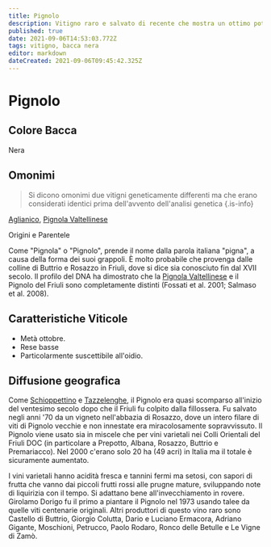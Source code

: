 ```yaml
---
title: Pignolo
description: Vitigno raro e salvato di recente che mostra un ottimo potenziale in Friuli.
published: true
date: 2021-09-06T14:53:03.772Z
tags: vitigno, bacca nera
editor: markdown
dateCreated: 2021-09-06T09:45:42.325Z
---
```


# Pignolo

## Colore Bacca
Nera

## Omonimi
> Si dicono omonimi due vitigni geneticamente differenti ma che erano considerati identici prima dell'avvento dell'analisi genetica
{.is-info}

[Aglianico](/vitigni/bacca-nera/aglianico), [Pignola Valtellinese](/vitigni/bacca-nera/pignola-valtellinese)

Origini e Parentele

Come "Pignola" o "Pignolo",  prende il nome dalla parola italiana "pigna", a causa della forma dei suoi grappoli. È molto probabile che provenga dalle colline di Buttrio e Rosazzo in Friuli, dove si dice sia conosciuto fin dal XVII secolo. Il profilo del DNA ha dimostrato che la [Pignola Valtellinese](/vitigni/bacca-nera/pignola-valtellinese) e il Pignolo del Friuli sono completamente distinti (Fossati et al. 2001; Salmaso et al. 2008).

## Caratteristiche Viticole

- Metà ottobre. 
- Rese basse
- Particolarmente suscettibile all'oidio.

## Diffusione geografica

Come [Schioppettino](/vitigni/bacca-nera/schioppettino) e [Tazzelenghe](/vitigni/bacca-nera/tazzelenghe), il Pignolo era quasi scomparso all'inizio del ventesimo secolo dopo che il Friuli fu colpito dalla fillossera. Fu salvato negli anni '70 da un vigneto nell'abbazia di Rosazzo, dove un intero filare di viti di Pignolo vecchie e non innestate era miracolosamente sopravvissuto. Il Pignolo viene usato sia in miscele che per vini varietali nei Colli Orientali del Friuli DOC (in particolare a Prepotto, Albana, Rosazzo, Buttrio e Premariacco). Nel 2000 c'erano solo 20 ha (49 acri) in Italia ma il totale è sicuramente aumentato.

I vini varietali hanno acidità fresca e tannini fermi ma setosi, con sapori di frutta che vanno dai piccoli frutti rossi alle prugne mature, sviluppando note di liquirizia con il tempo. Si adattano bene all'invecchiamento in rovere. Girolamo Dorigo fu il primo a piantare il Pignolo nel 1973 usando talee da quelle viti centenarie originali. Altri produttori di questo vino raro sono Castello di Buttrio, Giorgio Colutta, Dario e Luciano Ermacora, Adriano Gigante, Moschioni, Petrucco, Paolo Rodaro, Ronco delle Betulle e Le Vigne di Zamò.

